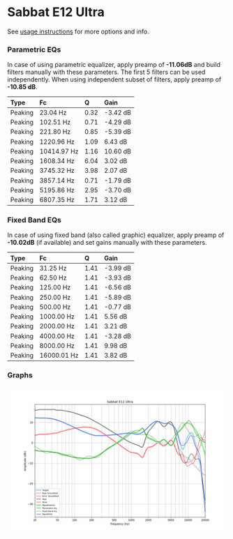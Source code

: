 # Sabbat E12 Ultra
See [usage instructions](https://github.com/jaakkopasanen/AutoEq#usage) for more options and info.

### Parametric EQs
In case of using parametric equalizer, apply preamp of **-11.06dB** and build filters manually
with these parameters. The first 5 filters can be used independently.
When using independent subset of filters, apply preamp of **-10.85 dB**.

| Type    | Fc          |    Q | Gain     |
|:--------|:------------|:-----|:---------|
| Peaking | 23.04 Hz    | 0.32 | -3.42 dB |
| Peaking | 102.51 Hz   | 0.71 | -4.29 dB |
| Peaking | 221.80 Hz   | 0.85 | -5.39 dB |
| Peaking | 1220.96 Hz  | 1.09 | 6.43 dB  |
| Peaking | 10414.97 Hz | 1.16 | 10.60 dB |
| Peaking | 1608.34 Hz  | 6.04 | 3.02 dB  |
| Peaking | 3745.32 Hz  | 3.98 | 2.07 dB  |
| Peaking | 3857.14 Hz  | 0.71 | -1.79 dB |
| Peaking | 5195.86 Hz  | 2.95 | -3.70 dB |
| Peaking | 6807.35 Hz  | 1.71 | 3.12 dB  |

### Fixed Band EQs
In case of using fixed band (also called graphic) equalizer, apply preamp of **-10.02dB**
(if available) and set gains manually with these parameters.

| Type    | Fc          |    Q | Gain     |
|:--------|:------------|:-----|:---------|
| Peaking | 31.25 Hz    | 1.41 | -3.99 dB |
| Peaking | 62.50 Hz    | 1.41 | -3.93 dB |
| Peaking | 125.00 Hz   | 1.41 | -6.56 dB |
| Peaking | 250.00 Hz   | 1.41 | -5.89 dB |
| Peaking | 500.00 Hz   | 1.41 | -0.77 dB |
| Peaking | 1000.00 Hz  | 1.41 | 5.56 dB  |
| Peaking | 2000.00 Hz  | 1.41 | 3.21 dB  |
| Peaking | 4000.00 Hz  | 1.41 | -3.28 dB |
| Peaking | 8000.00 Hz  | 1.41 | 9.98 dB  |
| Peaking | 16000.01 Hz | 1.41 | 3.82 dB  |

### Graphs
![](./Sabbat%20E12%20Ultra.png)